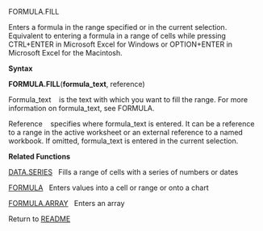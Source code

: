 FORMULA.FILL

Enters a formula in the range specified or in the current selection.
Equivalent to entering a formula in a range of cells while pressing
CTRL+ENTER in Microsoft Excel for Windows or OPTION+ENTER in Microsoft
Excel for the Macintosh.

**Syntax**

**FORMULA.FILL**(**formula\_text**, reference)

Formula\_text    is the text with which you want to fill the range. For
more information on formula\_text, see FORMULA.

Reference    specifies where formula\_text is entered. It can be a
reference to a range in the active worksheet or an external reference to
a named workbook. If omitted, formula\_text is entered in the current
selection.

**Related Functions**

[DATA.SERIES](DATA.SERIES.md)   Fills a range of cells with a series of numbers or dates

[FORMULA](FORMULA.md)   Enters values into a cell or range or onto a chart

[FORMULA.ARRAY](FORMULA.ARRAY.md)   Enters an array



Return to [README](README.md)

